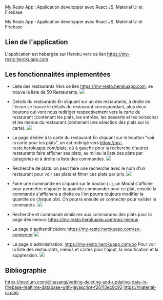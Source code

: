 My Resto App : Application developper avec React JS, Material UI et Firebase


My Resto App : Application developper avec React JS, Material UI et Firebase

## Lien de l'application

L'application est hebergée sur Heroku vers ce lien https://my-resto.herokuapp.com .

## Les fonctionnalités implementées

- Liste des restaurants
Vers ce lien https://my-resto.herokuapp.com, se trouve la liste de 50 Restaurants.
![](https://image.noelshack.com/fichiers/2019/16/6/1555733148-1.png)

- Details du restaurants
En cliquant sur un des restaurants, à droite de l'écran se trouve le détails du restaurant correspondant, plus deux boutons qui vont nous rediriger respectivement vers la carte du restaurant (contenant les plats, les entrées, les desserts et les boissons) et les menus du restaurant (contenant une sélection des plats sur la carte).
![](https://image.noelshack.com/fichiers/2019/16/6/1555733543-2.png)
- La page dédiée à la carte du restaurant 
En cliquant sur le boutton "voir la carte pour les plats", on est redirigé vers https://my-resto.herokuapp.com/plats, où à gauche pour la recherche d'autres restaurants faire afficher ses plats, au milieu la liste des plats par categories et à droite la liste des commandes.
![](https://image.noelshack.com/fichiers/2019/16/6/1555733930-3.png)
 - Recherche de plats: on peut faire une recherche avec le nom d'un restaurant pour voir ses plats et filtrer ces plats par prix.
 ![](https://image.noelshack.com/fichiers/2019/16/6/1555734668-5.png)
- Faire une commande en cliquant sur le bouton (+), un Modal s'affiche pour permettre d'ajouter la quantite commander pour ce plat, ensuite la commande s'affichera a droite ou l'on pourra toujours modifier la quantite de chaque plat. On pourra ensuite se connecter pour valider la commande.
![](https://image.noelshack.com/fichiers/2019/16/6/1555734810-6.png)
- Recherche et commande similaires aux commandes des plats pour la page des menus: https://my-resto.herokuapp.com/nos-menus
- La page d'authentification: https://my-resto.herokuapp.com/se-connecter
![](https://image.noelshack.com/fichiers/2019/16/6/1555735077-7.png)
- La page d'administration: https://my-resto.herokuapp.com/bo
Pour voir la liste des restaurants, menus et cartes pour l'ajout, la modification et la suppression.
![](https://image.noelshack.com/fichiers/2019/16/6/1555735271-8.png)

## Bibliographie
https://medium.com/@hasangi/writing-deleting-and-updating-data-in-firebase-realtime-database-with-javascript-f26113ec8c93
https://material-ui.com




